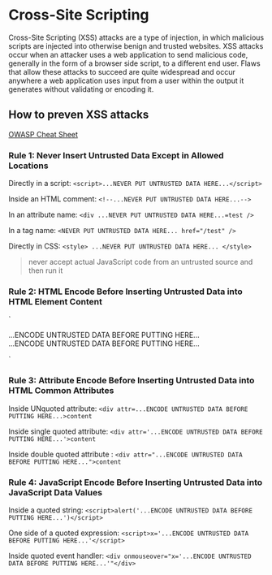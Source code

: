 # Cross-Site Scripting

Cross-Site Scripting (XSS) attacks are a type of injection, in which malicious scripts are injected into otherwise benign and trusted websites. XSS attacks occur when an attacker uses a web application to send malicious code, generally in the form of a browser side script, to a different end user. Flaws that allow these attacks to succeed are quite widespread and occur anywhere a web application uses input from a user within the output it generates without validating or encoding it.

## How to preven XSS attacks

[OWASP Cheat Sheet](https://cheatsheetseries.owasp.org/cheatsheets/Cross_Site_Scripting_Prevention_Cheat_Sheet.html)

### Rule 1: Never Insert Untrusted Data Except in Allowed Locations

Directly in a script:
`<script>...NEVER PUT UNTRUSTED DATA HERE...</script>`

Inside an HTML comment:
`<!--...NEVER PUT UNTRUSTED DATA HERE...-->`

In an attribute name:
`<div ...NEVER PUT UNTRUSTED DATA HERE...=test />`

In a tag name:
`<NEVER PUT UNTRUSTED DATA HERE... href="/test" />`

Directly in CSS:
`<style>
...NEVER PUT UNTRUSTED DATA HERE...
</style>
`
>never accept actual JavaScript code from an untrusted source and then run it

### Rule 2: HTML Encode Before Inserting Untrusted Data into HTML Element Content

`
<body>
...ENCODE UNTRUSTED DATA BEFORE PUTTING HERE...
</body>
<div>
...ENCODE UNTRUSTED DATA BEFORE PUTTING HERE...
</div>

`

### Rule 3: Attribute Encode Before Inserting Untrusted Data into HTML Common Attributes

Inside UNquoted attribute:
`<div attr=...ENCODE UNTRUSTED DATA BEFORE PUTTING HERE...>content`
  
Inside single quoted attribute:
`<div attr='...ENCODE UNTRUSTED DATA BEFORE PUTTING HERE...'>content`

Inside double quoted attribute :
`<div attr="...ENCODE UNTRUSTED DATA BEFORE PUTTING HERE...">content`

### Rule 4: JavaScript Encode Before Inserting Untrusted Data into JavaScript Data Values

Inside a quoted string:
`<script>alert('...ENCODE UNTRUSTED DATA BEFORE PUTTING HERE...')</script>`

One side of a quoted expression:
`<script>x='...ENCODE UNTRUSTED DATA BEFORE PUTTING HERE...'</script>`

Inside quoted event handler:
`<div onmouseover="x='...ENCODE UNTRUSTED DATA BEFORE PUTTING HERE...'"</div>`
